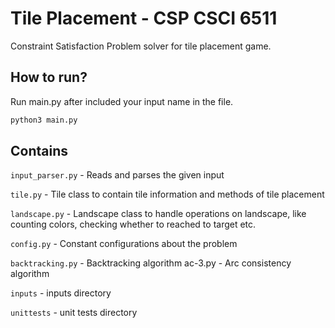 # Tile Placement - CSP CSCI 6511

Constraint Satisfaction Problem solver for tile placement game. 

## How to run?

Run main.py after included your input name in the file. 

```bash
python3 main.py
```

## Contains
`input_parser.py` - Reads and parses the given input

`tile.py` - Tile class to contain tile information and methods of tile placement

`landscape.py` - Landscape class to handle operations on landscape, like counting colors, checking whether to reached to target etc.

`config.py` - Constant configurations about the problem

`backtracking.py` - Backtracking algorithm
ac-3.py - Arc consistency algorithm

`inputs` - inputs directory

`unittests` - unit tests directory
